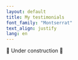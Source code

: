 ```yaml
---
layout: default
title: My testimonials
font_family: "Montserrat"
text_align: justify
lang: en
---
```


🚧 Under construction 🚧
